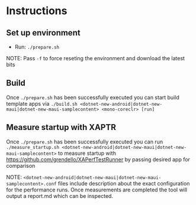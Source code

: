 # Instructions

## Set up environment

- Run: `./prepare.sh`

NOTE: Pass `-f` to force reseting the environment and download the latest bits

## Build

Once `./prepare.sh` has been successfully executed you can start build template apps via `./build.sh <dotnet-new-android|dotnet-new-maui|dotnet-new-maui-samplecontent> <mono-coreclr> [run]`

## Measure startup with XAPTR

Once `./prepare.sh` has been successfully executed you can run `./measure_startup.sh <dotnet-new-android|dotnet-new-maui|dotnet-new-maui-samplecontent>` to measure startup with https://github.com/grendello/XAPerfTestRunner by passing desired app for comparison

NOTE: `<dotnet-new-android|dotnet-new-maui|dotnet-new-maui-samplecontent>.conf` files include description about the exact configuration for the performance runs. Once measurements are completed the tool will output a report.md which can be inspected.
